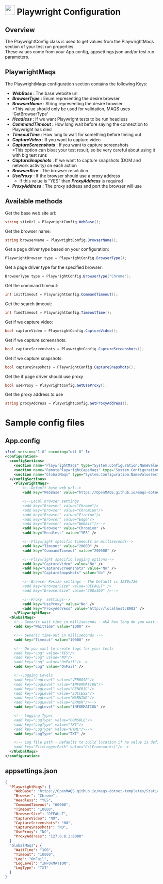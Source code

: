 # <img src="resources/maqslogo.ico" height="32" width="32"> Playwright Configuration

## Overview
The PlaywrightConfig class is used to get values from the PlaywrightMaqs section of your test run properties.
<br>These values come from your App.config, appsettings.json and/or test run parameters.

## PlaywrightMaqs
The PlaywrightMaqs configuration section contains the following Keys:  
* ***WebBase*** : The base website url
* ***BrowserType*** : Enum representing the desire browser
* ***BrowserName*** : String representing the desire browser  
*This value should only be used for validation, MAQS uses 'GetBrowserType'
* ***Headless*** : If we want Playwright tests to be run headless
* ***CommandTimeout*** : How long wait before saying the connection to Playwright has died
* ***TimeoutTime*** : How long to wait for something before timing out
* ***CaptureVideo*** : If you want to capture video
* ***CaptureScreenshots*** : If you want to capture screenshots  
*This option can bloat your test result, so be very careful about using it with big test runs
* ***CaptureSnapshots*** : If we want to capture snapshots (DOM and network activity) on each action
* ***BrowserSize*** : The browser resolution
* ***UseProxy*** : If the browser should use a proxy address
    * If this value is "YES" then ***ProxyAddress*** is required
* ***ProxyAddress*** : The proxy address and port the browser will use

## Available methods
Get the base web site url:
```csharp
string siteUrl = PlaywrightConfig.WebBase();
```
Get the browser name:
```csharp
string browserName = PlaywrightConfig.BrowserName();
```
Get a page driver type based on your configuration:
```csharp
PlaywrightBrowser type = PlaywrightConfig.BrowserType();
```
Get a page driver type for the specified browser:
```csharp
BrowserType type = PlaywrightConfig.BrowserType("Chrome");
```
Get the command timeout:
```csharp
int initTimeout = PlaywrightConfig.CommandTimeout();
```
Get the search timeout:
```csharp
int findTimeout = PlaywrightConfig.TimeoutTime();
```
Get if we capture video:
```csharp
bool captureVideo = PlaywrightConfig.CaptureVideo();
```
Get if we capture screenshots:
```csharp
bool captureScreenshots = PlaywrightConfig.CaptureScreenshots();
```
Get if we capture snapshots:
```csharp
bool captureSnapshots = PlaywrightConfig.CaptureSnapshots();
```

Get the if page driver should use proxy
```csharp
bool useProxy = PlaywrightConfig.GetUseProxy();
```
Get the proxy address to use
```csharp
string proxyAddress = PlaywrightConfig.GetProxyAddress();
```

# Sample config files
## App.config
```xml
<?xml version="1.0" encoding="utf-8" ?>
<configuration>
  <configSections>
    <section name="PlaywrightMaqs" type="System.Configuration.NameValueSectionHandler"/>
    <section name="RemotePlaywrightCapsMaqs" type="System.Configuration.NameValueSectionHandler"/>
    <section name="GlobalMaqs" type="System.Configuration.NameValueSectionHandler" />
  </configSections>
	<PlaywrightMaqs>
		<!--Default base web url-->
		<add key="WebBase" value="https://OpenMAQS.github.io/maqs-dotnet-templates/Static/Automation/" />

		<!--Local browser settings
		<add key="Browser" value="Chrome"/>
		<add key="Browser" value="Chromium"/>
		<add key="Browser" value="Firefox"/>
		<add key="Browser" value="Edge"/>
		<add key="Browser" value="Webkit"/>-->
		<add key="Browser" value="Chromium" />
		<add key="Headless" value="YES" />

		<!--Playwright specific timeouts in milliseconds-->
		<add key="Timeout" value="20000" />
		<add key="CommandTimeout" value="200000" />

		<!--Playwright specific logging options-->
		<add key="CaptureVideo" value="No" />
		<add key="CaptureScreenshots" value="No" />
		<add key="CaptureSnapshots" value="No" />

		<!--Browser Resize settings - The Default is 1280x720
		<add key="BrowserSize" value="DEFAULT" />
		<add key="BrowserSize" value="300x300" />-->

		<!--Proxy  settings-->
		<add key="UseProxy" value="No" />
		<add key="ProxyAddress" value="http://localhost:8002" />
	</PlaywrightMaqs>
  <GlobalMaqs>
    <!-- Generic wait time in milliseconds - AKA how long do you wait for rechecking something -->
    <add key="WaitTime" value="1000" />

    <!-- Generic time-out in milliseconds -->
    <add key="Timeout" value="10000" />

    <!-- Do you want to create logs for your tests
    <add key="Log" value="YES"/>
    <add key="Log" value="NO"/>
    <add key="Log" value="OnFail"/>-->
    <add key="Log" value="OnFail" />

    <!--Logging Levels
    <add key="LogLevel" value="VERBOSE"/>
    <add key="LogLevel" value="INFORMATION"/>
    <add key="LogLevel" value="GENERIC"/>
    <add key="LogLevel" value="SUCCESS"/>
    <add key="LogLevel" value="WARNING"/>
    <add key="LogLevel" value="ERROR"/>-->
    <add key="LogLevel" value="INFORMATION" />

    <!-- Logging Types
    <add key="LogType" value="CONSOLE"/>
    <add key="LogType" value="TXT"/>
    <add key="LogType" value="HTML"/>-->
    <add key="LogType" value="TXT" />

    <!-- Log file path - Defaults to build location if no value is defined
    <add key="FileLoggerPath" value="C:\Frameworks\"/>-->
  </GlobalMaqs>
</configuration>
```
## appsettings.json
```json
{
  "PlaywrightMaqs": {
    "WebBase": "https://OpenMAQS.github.io/maqs-dotnet-templates/Static/Automation/",
    "Browser": "Chrome",
    "Headless": "YES",
    "CommandTimeout": "60000",
    "Timeout": "10000",
    "BrowserSize": "DEFAULT",
    "CaptureVideo": "NO",
    "CaptureScreenshots": "NO",
    "CaptureSnapshots": "NO",
    "UseProxy": "NO",
    "ProxyAddress": "127.0.0.1:8080"
  }
  "GlobalMaqs": {
    "WaitTime": "100",
    "Timeout": "10000",
    "Log": "OnFail",
    "LogLevel": "INFORMATION",
    "LogType": "TXT"
  }
}
```